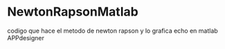 # NewtonRapsonMatlab
codigo que hace el metodo de newton rapson y lo grafica echo en matlab APPdesigner
